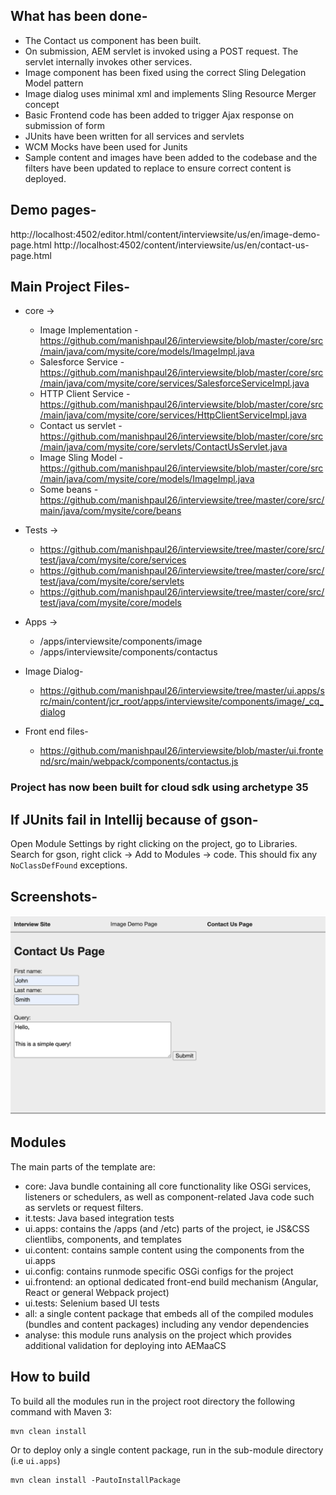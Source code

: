 ## What has been done-

- The Contact us component has been built. 
- On submission, AEM servlet is invoked using a POST request. The servlet internally invokes other services.
- Image component has been fixed using the correct Sling Delegation Model pattern
- Image dialog uses minimal xml and implements Sling Resource Merger concept
- Basic Frontend code has been added to trigger Ajax response on submission of form
- JUnits have been written for all services and servlets
- WCM Mocks have been used for Junits
- Sample content and images have been added to the codebase and the filters have been updated to replace to ensure correct content is deployed.


## Demo pages-

http://localhost:4502/editor.html/content/interviewsite/us/en/image-demo-page.html
http://localhost:4502/content/interviewsite/us/en/contact-us-page.html


## Main Project Files-


- core ->
    - Image Implementation - https://github.com/manishpaul26/interviewsite/blob/master/core/src/main/java/com/mysite/core/models/ImageImpl.java
    - Salesforce Service - https://github.com/manishpaul26/interviewsite/blob/master/core/src/main/java/com/mysite/core/services/SalesforceServiceImpl.java
    - HTTP Client Service - https://github.com/manishpaul26/interviewsite/blob/master/core/src/main/java/com/mysite/core/services/HttpClientServiceImpl.java
    - Contact us servlet - https://github.com/manishpaul26/interviewsite/blob/master/core/src/main/java/com/mysite/core/servlets/ContactUsServlet.java
    - Image Sling Model - https://github.com/manishpaul26/interviewsite/blob/master/core/src/main/java/com/mysite/core/models/ImageImpl.java
    - Some beans - https://github.com/manishpaul26/interviewsite/tree/master/core/src/main/java/com/mysite/core/beans

- Tests ->
    - https://github.com/manishpaul26/interviewsite/tree/master/core/src/test/java/com/mysite/core/services
    - https://github.com/manishpaul26/interviewsite/tree/master/core/src/test/java/com/mysite/core/servlets
    - https://github.com/manishpaul26/interviewsite/tree/master/core/src/test/java/com/mysite/core/models


- Apps ->
    - /apps/interviewsite/components/image
    - /apps/interviewsite/components/contactus

- Image Dialog-
    - https://github.com/manishpaul26/interviewsite/tree/master/ui.apps/src/main/content/jcr_root/apps/interviewsite/components/image/_cq_dialog



- Front end files-
    - https://github.com/manishpaul26/interviewsite/blob/master/ui.frontend/src/main/webpack/components/contactus.js




### Project has now been built for cloud sdk using archetype 35




## If JUnits fail in Intellij because of gson-

Open Module Settings by right clicking on the project, go to Libraries. Search for gson, right click -> Add to Modules -> code. This should fix any `NoClassDefFound` exceptions.


## Screenshots-

![alt text](https://github.com/manishpaul26/interviewsite/blob/master/screenshots/contact-us.png)


## Modules

The main parts of the template are:

* core: Java bundle containing all core functionality like OSGi services, listeners or schedulers, as well as component-related Java code such as servlets or request filters.
* it.tests: Java based integration tests
* ui.apps: contains the /apps (and /etc) parts of the project, ie JS&CSS clientlibs, components, and templates
* ui.content: contains sample content using the components from the ui.apps
* ui.config: contains runmode specific OSGi configs for the project
* ui.frontend: an optional dedicated front-end build mechanism (Angular, React or general Webpack project)
* ui.tests: Selenium based UI tests
* all: a single content package that embeds all of the compiled modules (bundles and content packages) including any vendor dependencies
* analyse: this module runs analysis on the project which provides additional validation for deploying into AEMaaCS

## How to build

To build all the modules run in the project root directory the following command with Maven 3:

    mvn clean install

Or to deploy only a single content package, run in the sub-module directory (i.e `ui.apps`)

    mvn clean install -PautoInstallPackage


